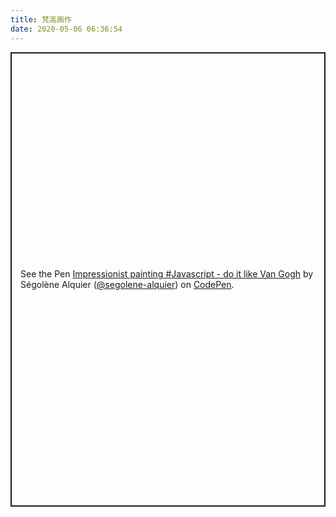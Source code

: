```yaml
---
title: 梵高画作
date: 2020-05-06 06:36:54
---
```


<p class="codepen" data-height="727" data-theme-id="light" data-default-tab="result" data-user="segolene-alquier" data-slug-hash="GRpEJge" style="height: 727px; box-sizing: border-box; display: flex; align-items: center; justify-content: center; border: 2px solid; margin: 1em 0; padding: 1em;" data-pen-title="Impressionist painting #Javascript - do it like Van Gogh">
  <span>See the Pen <a href="https://codepen.io/segolene-alquier/pen/GRpEJge">
  Impressionist painting #Javascript - do it like Van Gogh</a> by Ségolène Alquier (<a href="https://codepen.io/segolene-alquier">@segolene-alquier</a>)
  on <a href="https://codepen.io">CodePen</a>.</span>
</p>
<script async src="https://static.codepen.io/assets/embed/ei.js"></script>